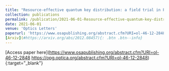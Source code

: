 ```yaml
---
title: "Resource-effective quantum key distribution: a field trial in Padua city center"
collection: publications
permalink: /publication/2021-06-01-Resource-effective-quantum-key-distribution-a-field-trial-in-Padua-city-center
date: 2021-06-01
venue: 'Optics Letters'
paperurl: 'https://www.osapublishing.org/abstract.cfm?URI=ol-46-12-2848 https://opg.optica.org/abstract.cfm?URI=ol-46-12-2848'
[Arxiv](#https://arxiv.org/abs/2012.08457){: .btn .btn--info}
---
```

[Access paper here](https://www.osapublishing.org/abstract.cfm?URI=ol-46-12-2848 https://opg.optica.org/abstract.cfm?URI=ol-46-12-2848){:target="_blank"}

